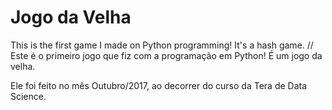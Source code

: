 # Jogo da Velha
This is the first game I made on Python programming! It's a hash game. // Este é o primeiro jogo que fiz com a programação em Python! É um jogo da velha.

Ele foi feito no mês Outubro/2017, ao decorrer do curso da Tera de Data Science. 
